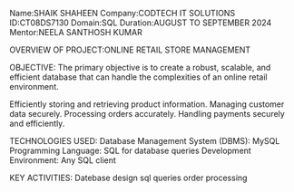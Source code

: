 Name:SHAIK SHAHEEN
Company:CODTECH IT SOLUTIONS
ID:CT08DS7130
Domain:SQL
Duration:AUGUST TO SEPTEMBER 2024
Mentor:NEELA SANTHOSH KUMAR

OVERVIEW OF PROJECT:ONLINE RETAIL STORE MANAGEMENT

OBJECTIVE:
The primary objective is to create a robust, scalable, and efficient database that can handle the complexities of an online retail environment.

Efficiently storing and retrieving product information.
Managing customer data securely.
Processing orders accurately.
Handling payments securely and efficiently.

TECHNOLOGIES USED:
Database Management System (DBMS): MySQL
Programming Language: SQL for database queries
Development Environment: Any SQL client

KEY ACTIVITIES:
Datebase design
sql queries
order processing


